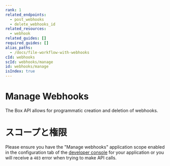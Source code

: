 ```yaml
---
rank: 1
related_endpoints:
  - post_webhooks
  - delete_webhooks_id
related_resources:
  - webhook
related_guides: []
required_guides: []
alias_paths:
  - /docs/file-workflow-with-webhooks
cId: webhooks
scId: webhooks/manage
id: webhooks/manage
isIndex: true
---
```

# Manage Webhooks

The Box API allows for programmatic creation and deletion of webhooks.

<Message type="warning">

# スコープと権限

Please ensure you have the "Manage webhooks" application scope enabled in the configuration tab of the [developer console][console] for your application or you will receive a `403` error when trying to make API calls.

</Message>

[console]: https://app.box.com/developers/console
